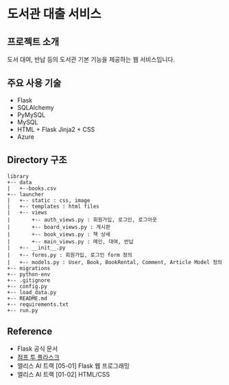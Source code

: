 # 도서관 대출 서비스

## 프로젝트 소개
도서 대여, 반납 등의 도서관 기본 기능을 제공하는 웹 서비스입니다.

## 주요 사용 기술
- Flask
- SQLAlchemy
- PyMySQL
- MySQL
- HTML + Flask Jinja2 + CSS
- Azure

## Directory 구조
```
library
+-- data
|   +--books.csv
+-- launcher
|   +-- static : css, image
|   +-- templates : html files
|   +-- views
|       +-- auth_views.py : 회원가입, 로그인, 로그아웃
|       +-- board_views.py : 게시판
|       +-- book_views.py : 책 상세
|       +-- main_views.py : 메인, 대여, 반납
|   +-- __init__.py
|   +-- forms.py : 회원가입, 로그인 form 정의
|   +-- models.py : User, Book, BookRental, Comment, Article Model 정의
+-- migrations
+-- python-env
+-- .gitignore
+-- config.py
+-- load_data.py
+-- README.md
+-- requirements.txt
+-- run.py
```

## Reference
- Flask 공식 문서
- [점프 투 플라스크](https://wikidocs.net/book/4542)
- 엘리스 AI 트랙 [05-01] Flask 웹 프로그래밍
- 엘리스 AI 트랙 [01-02] HTML/CSS